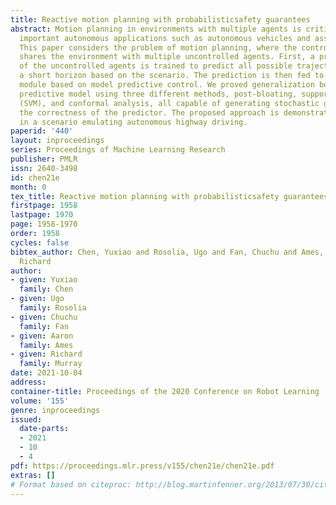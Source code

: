 ```yaml
---
title: Reactive motion planning with probabilisticsafety guarantees
abstract: Motion planning in environments with multiple agents is critical to many
  important autonomous applications such as autonomous vehicles and assistive robots.
  This paper considers the problem of motion planning, where the controlled agent
  shares the environment with multiple uncontrolled agents. First, a predictive model
  of the uncontrolled agents is trained to predict all possible trajectories within
  a short horizon based on the scenario. The prediction is then fed to a motion planning
  module based on model predictive control. We proved generalization bound for the
  predictive model using three different methods, post-bloating, support vector machine
  (SVM), and conformal analysis, all capable of generating stochastic guarantees of
  the correctness of the predictor. The proposed approach is demonstrated in simulation
  in a scenario emulating autonomous highway driving.
paperid: '440'
layout: inproceedings
series: Proceedings of Machine Learning Research
publisher: PMLR
issn: 2640-3498
id: chen21e
month: 0
tex_title: Reactive motion planning with probabilisticsafety guarantees
firstpage: 1958
lastpage: 1970
page: 1958-1970
order: 1958
cycles: false
bibtex_author: Chen, Yuxiao and Rosolia, Ugo and Fan, Chuchu and Ames, Aaron and Murray,
  Richard
author:
- given: Yuxiao
  family: Chen
- given: Ugo
  family: Rosolia
- given: Chuchu
  family: Fan
- given: Aaron
  family: Ames
- given: Richard
  family: Murray
date: 2021-10-04
address:
container-title: Proceedings of the 2020 Conference on Robot Learning
volume: '155'
genre: inproceedings
issued:
  date-parts:
  - 2021
  - 10
  - 4
pdf: https://proceedings.mlr.press/v155/chen21e/chen21e.pdf
extras: []
# Format based on citeproc: http://blog.martinfenner.org/2013/07/30/citeproc-yaml-for-bibliographies/
---
```

